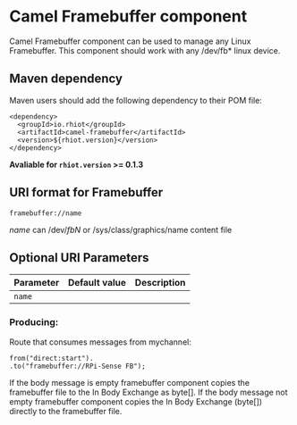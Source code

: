 # Camel Framebuffer component

Camel Framebuffer component can be used to manage any Linux Framebuffer.
This component should work with any /dev/fb* linux device.

## Maven dependency

Maven users should add the following dependency to their POM file:

    <dependency>
      <groupId>io.rhiot</groupId>
      <artifactId>camel-framebuffer</artifactId>
      <version>${rhiot.version}</version>
    </dependency>

**Avaliable for `rhiot.version` >= 0.1.3**


## URI format for Framebuffer

    framebuffer://name

*name* can /dev/*fbN* or /sys/class/graphics/name content file

## Optional URI Parameters

| Parameter            | Default value        | Description   |
|----------------------|----------------------|---------------|
| `name`               |                      |               |

### Producing:

Route that consumes messages from mychannel:

    from("direct:start").
    .to("framebuffer://RPi-Sense FB");

If the body message is empty framebuffer component copies the framebuffer file to the In Body Exchange as byte[].
If the body message not empty framebuffer component copies the In Body Exchange (byte[]) directly to the framebuffer file.
